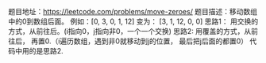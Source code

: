 题目地址：https://leetcode.com/problems/move-zeroes/
题目描述：移动数组中的0到数组后面。
例如：[0, 3, 0, 1, 12] 变为： [3, 1, 12, 0, 0]
思路1： 用交换的方式，从前往后。(i指向0，j指向非0，一个一个交换)
思路2: 用覆盖的方式，从前往后， 再置0.（i遍历数组，遇到非0就移动到j的位置， 最后把j后面的都置0）
代码中用的是思路2.
